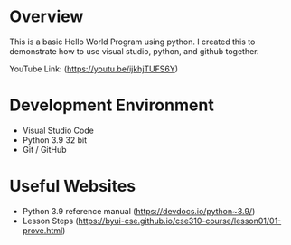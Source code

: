 # Overview
 
 This is a basic Hello World Program using python. I created this 
 to demonstrate how to use visual studio, python, and github together.

YouTube Link: (https://youtu.be/ijkhjTUFS6Y)


# Development Environment

* Visual Studio Code
* Python 3.9 32 bit
* Git / GitHub

# Useful Websites

* Python 3.9 reference manual (https://devdocs.io/python~3.9/)
* Lesson Steps (https://byui-cse.github.io/cse310-course/lesson01/01-prove.html)
  
